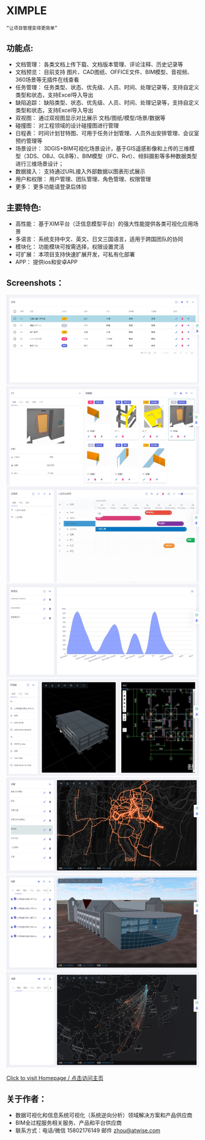 # XIMPLE

    “让项目管理变得更简单”

## 功能点:
- 文档管理：
  各类文档上传下载、文档版本管理、评论注释、历史记录等
- 文档预览：
  目前支持 图片、CAD图纸、OFFICE文件、BIM模型、音视频、360场景等无插件在线查看
- 任务管理：
  任务类型、状态、优先级、人员、时间、处理记录等，支持自定义类型和状态，支持Excel导入导出
- 缺陷追踪：
  缺陷类型、状态、优先级、人员、时间、处理记录等，支持自定义类型和状态，支持Excel导入导出
- 双视图：
  通过双视图显示对比展示 文档/图纸/模型/场景/数据等  
- 碰撞图：
  对工程领域的设计碰撞图进行管理  
- 日程表：
  时间计划甘特图、可用于任务计划管理、人员外出安排管理、会议室预约管理等
- 场景设计：
  3DGIS+BIM可视化场景设计，基于GIS遥感影像和上传的三维模型（3DS、OBJ、GLB等）、BIM模型（IFC、Rvt）、倾斜摄影等多种数据类型进行三维场景设计；
- 数据接入：
  支持通过URL接入外部数据以图表形式展示
- 用户和权限：
  用户管理、团队管理、角色管理、权限管理
- 更多：
  更多功能请登录后体验
  
## 主要特色:
- 高性能：
  基于XIM平台（泛信息模型平台）的强大性能提供各类可视化应用场景
- 多语言：
  系统支持中文、英文、日文三国语言，适用于跨国团队的协同
- 模块化：
  功能模块可按需选择，权限设置灵活
- 可扩展：
  本项目支持快速扩展开发，可私有化部署
- APP：
  提供ios和安卓APP
  
## Screenshots：
[![任务](https://github.com/atwisecom/ximple/blob/master/screenshots/tasks.jpg)](https://github.com/atwisecom/ximple/blob/master/screenshots/tasks.jpg) 
[![碰撞图](https://github.com/atwisecom/ximple/blob/master/screenshots/clash.jpg)](https://github.com/atwisecom/ximple/blob/master/screenshots/clash.jpg) 
[![甘特图](https://github.com/atwisecom/ximple/blob/master/screenshots/schedule.jpg)](https://github.com/atwisecom/ximple/blob/master/screenshots/schedule.jpg) 
[![数据接入](https://github.com/atwisecom/ximple/blob/master/screenshots/datadocking.jpg)](https://github.com/atwisecom/ximple/blob/master/screenshots/datadocking.jpg) 
[![双视图](https://github.com/atwisecom/ximple/blob/master/screenshots/dualview.jpg)](https://github.com/atwisecom/ximple/blob/master/screenshots/dualview.jpg) 
[![场景-发光线](https://github.com/atwisecom/ximple/blob/master/screenshots/scene-line.jpg)](https://github.com/atwisecom/ximple/blob/master/screenshots/scene-line.jpg) 
[![场景-BIM](https://github.com/atwisecom/ximple/blob/master/screenshots/scene-bim.jpg)](https://github.com/atwisecom/ximple/blob/master/screenshots/scene-bim.jpg) 
[![场景-模拟](https://github.com/atwisecom/ximple/blob/master/screenshots/scene-mig.jpg)](https://github.com/atwisecom/ximple/blob/master/screenshots/scene-mig.jpg) 


[Click to visit Homepage / 点击访问主页](http://ximple.com.cn)

## 关于作者：
- 数据可视化和信息系统可视化（系统逆向分析）领域解决方案和产品供应商
- BIM全过程服务相关服务、产品和平台供应商
- 联系方式：电话/微信 15802176149 邮件 zhou@atwise.com
